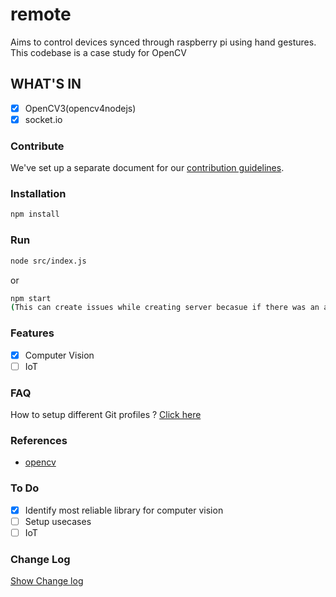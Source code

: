 # remote

Aims to control devices synced through raspberry pi using hand gestures. This codebase is a case study for OpenCV

## WHAT'S IN

- [x] OpenCV3(opencv4nodejs)
- [x] socket.io

### Contribute

We've set up a separate document for our [contribution guidelines](./CONTRIBUTING.md).

### Installation

```sh
npm install
```

### Run

```sh
node src/index.js
```

or

```sh
npm start
(This can create issues while creating server becasue if there was an already running server it will still be active)
```

### Features

- [x] Computer Vision
- [ ] IoT

### FAQ

How to setup different Git profiles ?
[Click here](https://stackoverflow.com/questions/4220416/can-i-specify-multiple-users-for-myself-in-gitconfig)

### References

- [opencv](https://github.com/justadudewhohacks/opencv4nodejs)

### To Do

- [x] Identify most reliable library for computer vision
- [ ] Setup usecases
- [ ] IoT

### Change Log

[Show Change log](./CHANGELOG.md)